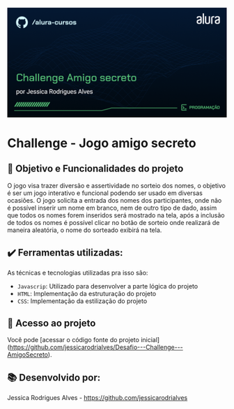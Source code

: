 
![cartão jessica](challenge-amigo-secreto_pt-main/assets/Programação-ChallengeAmigosecreto.png)

# Challenge - Jogo amigo secreto



## 🔨 Objetivo e Funcionalidades do projeto

O jogo visa trazer diversão e assertividade no sorteio dos nomes, o objetivo é ser um jogo interativo e funcional podendo ser usado em diversas ocasiões.
O jogo solicita a entrada dos nomes dos participantes, onde não é possível inserir um nome em branco, nem de outro tipo de dado, assim que todos os nomes forem inseridos será mostrado na tela,  após a inclusão de todos os nomes é possível clicar no botão de sorteio onde realizará de maneira aleatória, o nome do sorteado exibirá na tela.

## ✔️ Ferramentas utilizadas:

As técnicas e tecnologias utilizadas pra isso são:

- `Javascrip`: Utilizado para desenvolver a parte lógica do projeto
- `HTML`: Implementação da estruturação do projeto
- `CSS`: Implementação da estilização do projeto

## 📁 Acesso ao projeto

Você pode [acessar o código fonte do projeto inicial] (https://github.com/jessicarodrialves/Desafio---Challenge---AmigoSecreto).

## 📚 Desenvolvido por: 

Jessica Rodrigues Alves  - https://github.com/jessicarodrialves
